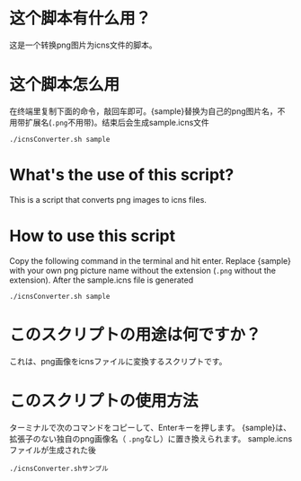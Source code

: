 # 这个脚本有什么用？
这是一个转换png图片为icns文件的脚本。

# 这个脚本怎么用
在终端里复制下面的命令，敲回车即可。{sample}替换为自己的png图片名，不用带扩展名(`.png`不用带)。结束后会生成sample.icns文件

```
./icnsConverter.sh sample
```

# What's the use of this script?
This is a script that converts png images to icns files.

# How to use this script
Copy the following command in the terminal and hit enter. Replace {sample} with your own png picture name without the extension (`.png` without the extension). After the sample.icns file is generated

```
./icnsConverter.sh sample
```

# このスクリプトの用途は何ですか？
これは、png画像をicnsファイルに変換するスクリプトです。

# このスクリプトの使用方法
ターミナルで次のコマンドをコピーして、Enterキーを押します。 {sample}は、拡張子のない独自のpng画像名（ `.png`なし）に置き換えられます。 sample.icnsファイルが生成された後
```
./icnsConverter.shサンプル
```